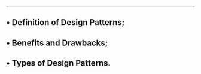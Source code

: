 ----------------------------------
• Definition of Design Patterns;
----------------------------------
• Benefits and Drawbacks;
----------------------------------
• Types of Design Patterns.
----------------------------------
